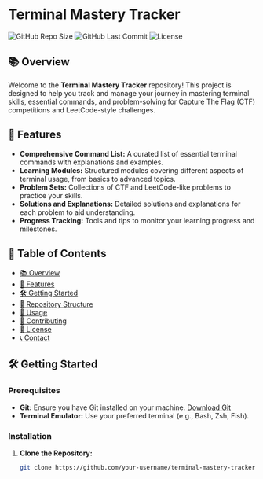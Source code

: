 # Terminal Mastery Tracker

![GitHub Repo Size](https://img.shields.io/github/repo-size/your-username/terminal-mastery-tracker)
![GitHub Last Commit](https://img.shields.io/github/last-commit/your-username/terminal-mastery-tracker)
![License](https://img.shields.io/github/license/your-username/terminal-mastery-tracker)

## 📚 Overview

Welcome to the **Terminal Mastery Tracker** repository! This project is designed to help you track and manage your journey in mastering terminal skills, essential commands, and problem-solving for Capture The Flag (CTF) competitions and LeetCode-style challenges.

## 🚀 Features

- **Comprehensive Command List:** A curated list of essential terminal commands with explanations and examples.
- **Learning Modules:** Structured modules covering different aspects of terminal usage, from basics to advanced topics.
- **Problem Sets:** Collections of CTF and LeetCode-like problems to practice your skills.
- **Solutions and Explanations:** Detailed solutions and explanations for each problem to aid understanding.
- **Progress Tracking:** Tools and tips to monitor your learning progress and milestones.

## 📖 Table of Contents

- [📚 Overview](#-overview)
- [🚀 Features](#-features)
- [🛠️ Getting Started](#️-getting-started)
- [📂 Repository Structure](#-repository-structure)
- [📝 Usage](#-usage)
- [🤝 Contributing](#-contributing)
- [📜 License](#-license)
- [📞 Contact](#-contact)

## 🛠️ Getting Started

### Prerequisites

- **Git:** Ensure you have Git installed on your machine. [Download Git](https://git-scm.com/downloads)
- **Terminal Emulator:** Use your preferred terminal (e.g., Bash, Zsh, Fish).

### Installation

1. **Clone the Repository:**

   ```bash
   git clone https://github.com/your-username/terminal-mastery-tracker.git
